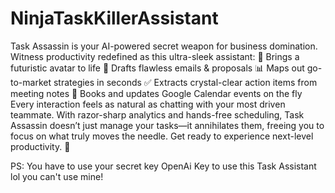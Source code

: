 # NinjaTaskKillerAssistant
Task Assassin is your AI-powered secret weapon for business domination. Witness productivity redefined as this ultra-sleek assistant:
🎥 Brings a futuristic avatar to life
📝 Drafts flawless emails & proposals
📊 Maps out go-to-market strategies in seconds
✅ Extracts crystal-clear action items from meeting notes
📅 Books and updates Google Calendar events on the fly
Every interaction feels as natural as chatting with your most driven teammate. With razor-sharp analytics and hands-free scheduling, Task Assassin doesn’t just manage your tasks—it annihilates them, freeing you to focus on what truly moves the needle.
Get ready to experience next-level productivity. 🚀

PS: You have to use your secret key OpenAi Key to use this Task Assistant lol you can't use mine!
